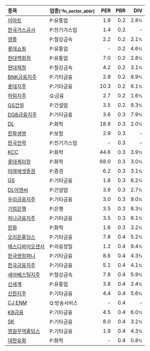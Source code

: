 | **종목** | **업종**<small>[^fn_sector_abbr]</small> | **PER** | **PBR** | **DIV** |
| :--- | :--- | --: | --: | --: |
| [이마트](/139480/) | P:유통업 | 1.9 | 0.2 | 2.8<small>%</small> |
| [한국가스공사](/036460/) | P:전기가스업 | 1.4 | 0.2 | - |
| [영풍](/000670/) | P:철강금속 | 2.2 | 0.2 | 2.1<small>%</small> |
| [롯데쇼핑](/023530/) | P:유통업 | - | 0.2 | 4.6<small>%</small> |
| [현대백화점](/069960/) | P:유통업 | 7.0 | 0.2 | 2.8<small>%</small> |
| [현대제철](/004020/) | P:철강금속 | 4.2 | 0.2 | 3.1<small>%</small> |
| [BNK금융지주](/138930/) | P:기타금융 | 2.9 | 0.2 | 8.9<small>%</small> |
| [롯데지주](/004990/) | P:기타금융 | 10.3 | 0.2 | 6.1<small>%</small> |
| [하림지주](/003380/) | Q:금융 | 2.7 | 0.2 | 1.6<small>%</small> |
| [GS건설](/006360/) | P:건설업 | 3.5 | 0.2 | 9.3<small>%</small> |
| [DGB금융지주](/139130/) | P:기타금융 | 3.6 | 0.3 | 7.9<small>%</small> |
| [DL](/000210/) | P:화학 | 18.9 | 0.3 | 2.0<small>%</small> |
| [한화생명](/088350/) | P:보험 | 2.9 | 0.3 | - |
| [한국전력](/015760/) | P:전기가스업 | - | 0.3 | - |
| [KCC](/002380/) | P:화학 | 44.6 | 0.3 | 3.9<small>%</small> |
| [롯데케미칼](/011170/) | P:화학 | 68.0 | 0.3 | 3.0<small>%</small> |
| [미래에셋증권](/006800/) | P:증권 | 6.2 | 0.3 | 3.1<small>%</small> |
| [GS](/078930/) | P:기타금융 | 1.8 | 0.3 | 6.2<small>%</small> |
| [DL이앤씨](/375500/) | P:건설업 | 3.6 | 0.3 | 2.7<small>%</small> |
| [우리금융지주](/316140/) | P:기타금융 | 3.0 | 0.3 | 9.0<small>%</small> |
| [기업은행](/024110/) | P:은행 | 3.5 | 0.3 | 8.3<small>%</small> |
| [하나금융지주](/086790/) | P:기타금융 | 3.5 | 0.3 | 8.1<small>%</small> |
| [한화](/000880/) | P:화학 | 1.6 | 0.3 | 3.2<small>%</small> |
| [오리온홀딩스](/001800/) | P:기타금융 | 7.8 | 0.4 | 5.2<small>%</small> |
| [에스디바이오센서](/137310/) | P:의료정밀 | 1.2 | 0.4 | 9.4<small>%</small> |
| [한국앤컴퍼니](/000240/) | P:기타금융 | 8.6 | 0.4 | 4.3<small>%</small> |
| [한국금융지주](/071050/) | P:기타금융 | 5.1 | 0.4 | 4.1<small>%</small> |
| [세아베스틸지주](/001430/) | P:철강금속 | 7.8 | 0.4 | 5.9<small>%</small> |
| [신세계](/004170/) | P:유통업 | 3.8 | 0.4 | 2.4<small>%</small> |
| [신한지주](/055550/) | P:기타금융 | 4.4 | 0.4 | 5.6<small>%</small> |
| [CJ ENM](/035760/) | Q:방송서비스 | - | 0.4 | - |
| [KB금융](/105560/) | P:기타금융 | 4.5 | 0.4 | 6.0<small>%</small> |
| [SK](/034730/) | P:기타금융 | 8.0 | 0.4 | 3.2<small>%</small> |
| [영원무역홀딩스](/009970/) | P:기타금융 | 1.9 | 0.4 | 4.3<small>%</small> |
| [대한유화](/006650/) | P:화학 | - | 0.4 | 0.8<small>%</small> |